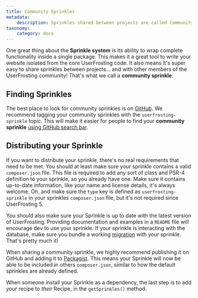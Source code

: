 ```yaml
---
title: Community Sprinkles
metadata:
    description: Sprinkles shared between projects are called Community Sprinkles.
taxonomy:
    category: docs
---
```


One great thing about the **Sprinkle system** is its ability to wrap complete functionality inside a single package. This makes it a great tool to write your website isolated from the core UserFrosting code. It also means it's super easy to share sprinkles between projects... and with other members of the UserFrosting community! That's what we call a **community sprinkle**.

## Finding Sprinkles

The best place to look for community sprinkles is on [GitHub](https://github.com). We recommend tagging your community sprinkles with the `userfrosting-sprinkle` topic. This will make it easier for people to find your **community sprinkle** [using GitHub search bar](https://github.com/search?q=topic%3Auserfrosting-sprinkle&type=Repositories).

## Distributing your Sprinkle

If you want to distribute your sprinkle, there's no real requirements that need to be met. You should at least make sure your sprinkle contains a valid `composer.json` file. This file is required to add any sort of class and PSR-4 definition to your sprinkle, so you already have one. Make sure it contains up-to-date information, like your name and license details, it's always welcome. Oh, and make sure the `type` key is defined as `userfrosting-sprinkle` in your sprinkles `composer.json` file, but it's not required since UserFrosting 5.

You should also make sure your Sprinkle is up to date with the latest version of UserFrosting. Providing documentation and examples in a `README` file will encourage dev to use your sprinkle. If your sprinkle is interacting with the database, make sure you bundle a working [migration](/database/migrations) with your sprinkle. That's pretty much it!

When sharing a community sprinkle, we highly recommend publishing it on GitHub and adding it to [Packagist](https://packagist.org). This means your Sprinkle will now be able to be included in others `composer.json`, similar to how the default sprinkles are already defined. 

When someone install your Sprinkle as a dependency, the last step is to add *your* recipe to *their* Recipe, in the `getSprinkles()` method.
